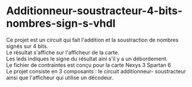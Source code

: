 # Additionneur-soustracteur-4-bits-nombres-sign-s-vhdl
 Ce projet est un circuit qui fait l'addition et la soustraction de nombres signés sur 4 bits.
 <br> Le résultat s'affiche sur l'afficheur de la carte.
 <br> Les leds indiques le signe du résultat aini s'il y a un débordement.
 <br> Le fichier de contraintes est conçu pour la carte Nexys 3 Spartan 6
 <br> Le projet consiste en 3 composants : le circuit additionneur- soustracteur ainsi que l'afficheur qui utilise un décodeur.
